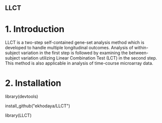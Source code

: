 ## LLCT

# 1. Introduction
LLCT is a two-step self-contained gene-set analysis method which is developed to handle multiple longitudinal outcomes. Analysis of within-subject variation in the first step is followed by examining the between-subject variation utilizing Linear Combination Test (LCT) in the second step. This method is also applicable in analysis of time-course microarray data. 

# 2. Installation
library(devtools)

install_github("ekhodaya/LLCT")

library(LLCT)
